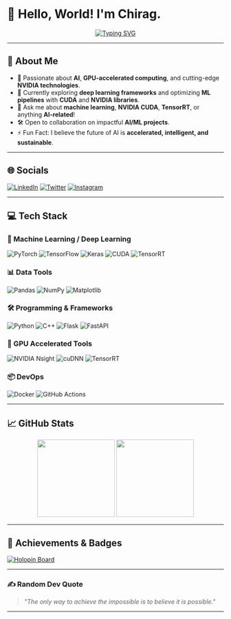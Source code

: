 # 👋 Hello, World! I'm Chirag. 

<p align="center"> 
  <a href="https://git.io/typing-svg"><img src="https://readme-typing-svg.herokuapp.com?font=Georgia&size=30&duration=2500&pause=1000&color=00FF00&center=true&vCenter=true&width=500&lines=GPU+Accelerated+AI+Engineer;NVIDIA+Tech+Stack+Expert;Machine+Learning+Enthusiast;Open+Source+Contributor;Tech+Innovator" alt="Typing SVG" /></a>
</p>

---

## 🚀 About Me
- 🌟 Passionate about **AI**, **GPU-accelerated computing**, and cutting-edge **NVIDIA technologies**.
- 🔭 Currently exploring **deep learning frameworks** and optimizing **ML pipelines** with **CUDA** and **NVIDIA libraries**.
- 💬 Ask me about **machine learning**, **NVIDIA CUDA**, **TensorRT**, or anything **AI-related**!
- 🛠️ Open to collaboration on impactful **AI/ML projects**.
- ⚡ Fun Fact: I believe the future of AI is **accelerated, intelligent, and sustainable**.

---

## 🌐 Socials
[![LinkedIn](https://img.shields.io/badge/LinkedIn-0077B5.svg?style=for-the-badge&logo=linkedin&logoColor=white)](https://linkedin.com/in/your-profile)
[![Twitter](https://img.shields.io/badge/Twitter-1DA1F2.svg?style=for-the-badge&logo=twitter&logoColor=white)](https://twitter.com/your-profile)
[![Instagram](https://img.shields.io/badge/Instagram-E4405F.svg?style=for-the-badge&logo=instagram&logoColor=white)](https://instagram.com/your-profile)

---

## 💻 Tech Stack
### 🧠 Machine Learning / Deep Learning
![PyTorch](https://img.shields.io/badge/PyTorch-EE4C2C.svg?style=for-the-badge&logo=PyTorch&logoColor=white)
![TensorFlow](https://img.shields.io/badge/TensorFlow-FF6F00.svg?style=for-the-badge&logo=TensorFlow&logoColor=white)
![Keras](https://img.shields.io/badge/Keras-D00000.svg?style=for-the-badge&logo=Keras&logoColor=white)
![CUDA](https://img.shields.io/badge/CUDA-76B900.svg?style=for-the-badge&logo=NVIDIA&logoColor=white)
![TensorRT](https://img.shields.io/badge/TensorRT-76B900.svg?style=for-the-badge&logo=NVIDIA&logoColor=white)

### 📊 Data Tools
![Pandas](https://img.shields.io/badge/Pandas-150458.svg?style=for-the-badge&logo=Pandas&logoColor=white)
![NumPy](https://img.shields.io/badge/NumPy-013243.svg?style=for-the-badge&logo=NumPy&logoColor=white)
![Matplotlib](https://img.shields.io/badge/Matplotlib-ffffff.svg?style=for-the-badge&logo=Matplotlib&logoColor=black)

### 🛠️ Programming & Frameworks
![Python](https://img.shields.io/badge/Python-3776AB.svg?style=for-the-badge&logo=Python&logoColor=white)
![C++](https://img.shields.io/badge/C++-00599C.svg?style=for-the-badge&logo=C%2B%2B&logoColor=white)
![Flask](https://img.shields.io/badge/Flask-000000.svg?style=for-the-badge&logo=Flask&logoColor=white)
![FastAPI](https://img.shields.io/badge/FastAPI-009688.svg?style=for-the-badge&logo=FastAPI&logoColor=white)

### 🚀 GPU Accelerated Tools
![NVIDIA Nsight](https://img.shields.io/badge/NVIDIA%20Nsight-76B900.svg?style=for-the-badge&logo=NVIDIA&logoColor=white)
![cuDNN](https://img.shields.io/badge/cuDNN-76B900.svg?style=for-the-badge&logo=NVIDIA&logoColor=white)
![TensorRT](https://img.shields.io/badge/TensorRT-76B900.svg?style=for-the-badge&logo=NVIDIA&logoColor=white)

### 📦 DevOps
![Docker](https://img.shields.io/badge/Docker-2496ED.svg?style=for-the-badge&logo=Docker&logoColor=white)
![GitHub Actions](https://img.shields.io/badge/GitHub%20Actions-2088FF.svg?style=for-the-badge&logo=GitHub-Actions&logoColor=white)

---

## 📈 GitHub Stats
<p align="center">
  <img height="180em" src="https://github-readme-stats-eight-theta.vercel.app/api?username=YourUsername&show_icons=true&theme=tokyonight&include_all_commits=true&count_private=true"/>
  <img height="180em" src="https://github-readme-stats-eight-theta.vercel.app/api/top-langs/?username=YourUsername&layout=compact&langs_count=8&theme=tokyonight"/>
</p>

---

## 🌟 Achievements & Badges
[![Holopin Board](https://holopin.me/yourname)](https://holopin.io/@yourname)

---

### ✍️ Random Dev Quote
> *"The only way to achieve the impossible is to believe it is possible."*

---
